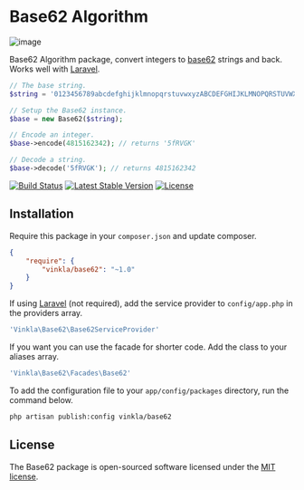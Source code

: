 Base62 Algorithm
================

![image](https://raw.githubusercontent.com/vinkla/vinkla.github.io/master/images/base62-package.png)

Base62 Algorithm package, convert integers to [base62](http://en.wikipedia.org/wiki/62) strings and back. Works well with [Laravel](https://github.com/laravel/laravel).

```php
// The base string.
$string = '0123456789abcdefghijklmnopqrstuvwxyzABCDEFGHIJKLMNOPQRSTUVWXYZ';

// Setup the Base62 instance.
$base = new Base62($string);

// Encode an integer.
$base->encode(4815162342); // returns '5fRVGK'

// Decode a string.
$base->decode('5fRVGK'); // returns 4815162342
```

[![Build Status](https://img.shields.io/travis/vinkla/base62/master.svg?style=flat)](https://travis-ci.org/vinkla/base62)
[![Latest Stable Version](http://img.shields.io/packagist/v/vinkla/base62.svg?style=flat)](https://packagist.org/packages/vinkla/base62)
[![License](https://img.shields.io/packagist/l/vinkla/base62.svg?style=flat)](https://packagist.org/packages/vinkla/base62)

## Installation
Require this package in your `composer.json` and update composer.

```json
{
	"require": {
		"vinkla/base62": "~1.0"
	}
}
```

If using [Laravel](http://laravel.com) (not required), add the service provider to ```config/app.php``` in the providers array.

```php
'Vinkla\Base62\Base62ServiceProvider'
```

If you want you can use the facade for shorter code. Add the class to your aliases array.
```php
'Vinkla\Base62\Facades\Base62'
```

To add the configuration file to your `app/config/packages` directory, run the command below.
```bash
php artisan publish:config vinkla/base62
```

## License

The Base62 package is open-sourced software licensed under the [MIT license](http://opensource.org/licenses/MIT).
